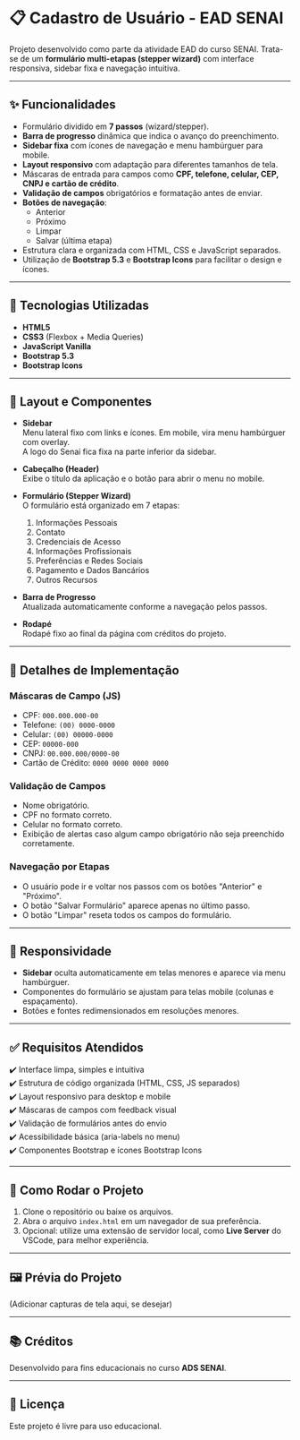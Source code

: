 # 📋 Cadastro de Usuário - EAD SENAI

Projeto desenvolvido como parte da atividade EAD do curso SENAI. Trata-se de um **formulário multi-etapas (stepper wizard)** com interface responsiva, sidebar fixa e navegação intuitiva.

---

## ✨ Funcionalidades

- Formulário dividido em **7 passos** (wizard/stepper).
- **Barra de progresso** dinâmica que indica o avanço do preenchimento.
- **Sidebar fixa** com ícones de navegação e menu hambúrguer para mobile.
- **Layout responsivo** com adaptação para diferentes tamanhos de tela.
- Máscaras de entrada para campos como **CPF, telefone, celular, CEP, CNPJ e cartão de crédito**.
- **Validação de campos** obrigatórios e formatação antes de enviar.
- **Botões de navegação**:
  - Anterior
  - Próximo
  - Limpar
  - Salvar (última etapa)
- Estrutura clara e organizada com HTML, CSS e JavaScript separados.
- Utilização de **Bootstrap 5.3** e **Bootstrap Icons** para facilitar o design e ícones.

---

## 🚀 Tecnologias Utilizadas

- **HTML5**  
- **CSS3** (Flexbox + Media Queries)  
- **JavaScript Vanilla**  
- **Bootstrap 5.3**  
- **Bootstrap Icons**

---

## 🎨 Layout e Componentes

- **Sidebar**  
  Menu lateral fixo com links e ícones. Em mobile, vira menu hambúrguer com overlay.  
  A logo do Senai fica fixa na parte inferior da sidebar.

- **Cabeçalho (Header)**  
  Exibe o título da aplicação e o botão para abrir o menu no mobile.

- **Formulário (Stepper Wizard)**  
  O formulário está organizado em 7 etapas:  
  1. Informações Pessoais  
  2. Contato  
  3. Credenciais de Acesso  
  4. Informações Profissionais  
  5. Preferências e Redes Sociais  
  6. Pagamento e Dados Bancários  
  7. Outros Recursos  

- **Barra de Progresso**  
  Atualizada automaticamente conforme a navegação pelos passos.

- **Rodapé**  
  Rodapé fixo ao final da página com créditos do projeto.

---

## 📝 Detalhes de Implementação

### Máscaras de Campo (JS)
- CPF: `000.000.000-00`
- Telefone: `(00) 0000-0000`
- Celular: `(00) 00000-0000`
- CEP: `00000-000`
- CNPJ: `00.000.000/0000-00`
- Cartão de Crédito: `0000 0000 0000 0000`

### Validação de Campos
- Nome obrigatório.
- CPF no formato correto.
- Celular no formato correto.
- Exibição de alertas caso algum campo obrigatório não seja preenchido corretamente.

### Navegação por Etapas
- O usuário pode ir e voltar nos passos com os botões "Anterior" e "Próximo".
- O botão "Salvar Formulário" aparece apenas no último passo.
- O botão "Limpar" reseta todos os campos do formulário.

---

## 📱 Responsividade

- **Sidebar** oculta automaticamente em telas menores e aparece via menu hambúrguer.
- Componentes do formulário se ajustam para telas mobile (colunas e espaçamento).
- Botões e fontes redimensionados em resoluções menores.

---

## ✅ Requisitos Atendidos

✔️ Interface limpa, simples e intuitiva  
✔️ Estrutura de código organizada (HTML, CSS, JS separados)  
✔️ Layout responsivo para desktop e mobile  
✔️ Máscaras de campos com feedback visual  
✔️ Validação de formulários antes do envio  
✔️ Acessibilidade básica (aria-labels no menu)  
✔️ Componentes Bootstrap e ícones Bootstrap Icons  

---

## 🔧 Como Rodar o Projeto

1. Clone o repositório ou baixe os arquivos.
2. Abra o arquivo `index.html` em um navegador de sua preferência.
3. Opcional: utilize uma extensão de servidor local, como **Live Server** do VSCode, para melhor experiência.

---

## 🖼️ Prévia do Projeto

(Adicionar capturas de tela aqui, se desejar)

---

## 📚 Créditos

Desenvolvido para fins educacionais no curso **ADS SENAI**.

---

## 📝 Licença

Este projeto é livre para uso educacional.
